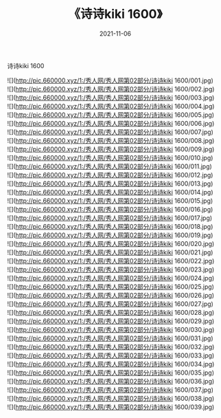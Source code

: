 ﻿---
layout: post
title:  《诗诗kiki 1600》
date:   2021-11-06
img: http://pic.660000.xyz/1:/秀人网/秀人网第02部分/诗诗kiki 1600/000.jpg
categories: [美女, 清纯, 唯美]
---

诗诗kiki 1600

  ![](http://pic.660000.xyz/1:/秀人网/秀人网第02部分/诗诗kiki 1600/001.jpg) <br> ![](http://pic.660000.xyz/1:/秀人网/秀人网第02部分/诗诗kiki 1600/002.jpg) <br> ![](http://pic.660000.xyz/1:/秀人网/秀人网第02部分/诗诗kiki 1600/003.jpg) <br> ![](http://pic.660000.xyz/1:/秀人网/秀人网第02部分/诗诗kiki 1600/004.jpg) <br> ![](http://pic.660000.xyz/1:/秀人网/秀人网第02部分/诗诗kiki 1600/005.jpg) <br> ![](http://pic.660000.xyz/1:/秀人网/秀人网第02部分/诗诗kiki 1600/006.jpg) <br> ![](http://pic.660000.xyz/1:/秀人网/秀人网第02部分/诗诗kiki 1600/007.jpg) <br> ![](http://pic.660000.xyz/1:/秀人网/秀人网第02部分/诗诗kiki 1600/008.jpg) <br> ![](http://pic.660000.xyz/1:/秀人网/秀人网第02部分/诗诗kiki 1600/009.jpg) <br> ![](http://pic.660000.xyz/1:/秀人网/秀人网第02部分/诗诗kiki 1600/010.jpg) <br> ![](http://pic.660000.xyz/1:/秀人网/秀人网第02部分/诗诗kiki 1600/011.jpg) <br> ![](http://pic.660000.xyz/1:/秀人网/秀人网第02部分/诗诗kiki 1600/012.jpg) <br> ![](http://pic.660000.xyz/1:/秀人网/秀人网第02部分/诗诗kiki 1600/013.jpg) <br> ![](http://pic.660000.xyz/1:/秀人网/秀人网第02部分/诗诗kiki 1600/014.jpg) <br> ![](http://pic.660000.xyz/1:/秀人网/秀人网第02部分/诗诗kiki 1600/015.jpg) <br> ![](http://pic.660000.xyz/1:/秀人网/秀人网第02部分/诗诗kiki 1600/016.jpg) <br> ![](http://pic.660000.xyz/1:/秀人网/秀人网第02部分/诗诗kiki 1600/017.jpg) <br> ![](http://pic.660000.xyz/1:/秀人网/秀人网第02部分/诗诗kiki 1600/018.jpg) <br> ![](http://pic.660000.xyz/1:/秀人网/秀人网第02部分/诗诗kiki 1600/019.jpg) <br> ![](http://pic.660000.xyz/1:/秀人网/秀人网第02部分/诗诗kiki 1600/020.jpg) <br> ![](http://pic.660000.xyz/1:/秀人网/秀人网第02部分/诗诗kiki 1600/021.jpg) <br> ![](http://pic.660000.xyz/1:/秀人网/秀人网第02部分/诗诗kiki 1600/022.jpg) <br> ![](http://pic.660000.xyz/1:/秀人网/秀人网第02部分/诗诗kiki 1600/023.jpg) <br> ![](http://pic.660000.xyz/1:/秀人网/秀人网第02部分/诗诗kiki 1600/024.jpg) <br> ![](http://pic.660000.xyz/1:/秀人网/秀人网第02部分/诗诗kiki 1600/025.jpg) <br> ![](http://pic.660000.xyz/1:/秀人网/秀人网第02部分/诗诗kiki 1600/026.jpg) <br> ![](http://pic.660000.xyz/1:/秀人网/秀人网第02部分/诗诗kiki 1600/027.jpg) <br> ![](http://pic.660000.xyz/1:/秀人网/秀人网第02部分/诗诗kiki 1600/028.jpg) <br> ![](http://pic.660000.xyz/1:/秀人网/秀人网第02部分/诗诗kiki 1600/029.jpg) <br> ![](http://pic.660000.xyz/1:/秀人网/秀人网第02部分/诗诗kiki 1600/030.jpg) <br> ![](http://pic.660000.xyz/1:/秀人网/秀人网第02部分/诗诗kiki 1600/031.jpg) <br> ![](http://pic.660000.xyz/1:/秀人网/秀人网第02部分/诗诗kiki 1600/032.jpg) <br> ![](http://pic.660000.xyz/1:/秀人网/秀人网第02部分/诗诗kiki 1600/033.jpg) <br> ![](http://pic.660000.xyz/1:/秀人网/秀人网第02部分/诗诗kiki 1600/034.jpg) <br> ![](http://pic.660000.xyz/1:/秀人网/秀人网第02部分/诗诗kiki 1600/035.jpg) <br> ![](http://pic.660000.xyz/1:/秀人网/秀人网第02部分/诗诗kiki 1600/036.jpg) <br> ![](http://pic.660000.xyz/1:/秀人网/秀人网第02部分/诗诗kiki 1600/037.jpg) <br> ![](http://pic.660000.xyz/1:/秀人网/秀人网第02部分/诗诗kiki 1600/038.jpg) <br> ![](http://pic.660000.xyz/1:/秀人网/秀人网第02部分/诗诗kiki 1600/039.jpg) <br>